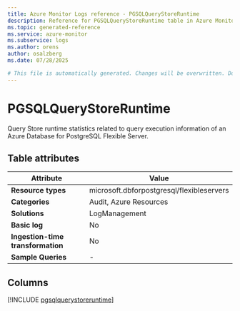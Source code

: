 ```yaml
---
title: Azure Monitor Logs reference - PGSQLQueryStoreRuntime
description: Reference for PGSQLQueryStoreRuntime table in Azure Monitor Logs.
ms.topic: generated-reference
ms.service: azure-monitor
ms.subservice: logs
ms.author: orens
author: osalzberg
ms.date: 07/28/2025

# This file is automatically generated. Changes will be overwritten. Do not change this file directly.
---
```


# PGSQLQueryStoreRuntime

Query Store runtime statistics related to query execution information of an Azure Database for PostgreSQL Flexible Server.


## Table attributes

|Attribute|Value|
|---|---|
|**Resource types**|microsoft.dbforpostgresql/flexibleservers|
|**Categories**|Audit, Azure Resources|
|**Solutions**| LogManagement|
|**Basic log**|No|
|**Ingestion-time transformation**|No|
|**Sample Queries**|-|



## Columns
  
[!INCLUDE [pgsqlquerystoreruntime](~/reusable-content/ce-skilling/azure/includes/azure-monitor/reference/tables/pgsqlquerystoreruntime-include.md)]
